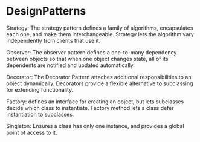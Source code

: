 ﻿# DesignPatterns
Strategy:
The strategy pattern defines a family of algorithms, encapsulates each one, and make them interchangeable. Strategy lets the algorithm vary independently from clients that use it.

Observer: 
The observer pattern defines a one-to-many dependency between objects so that when one object changes state, all of its dependents are notified and updated automatically.

Decorator:
The Decorator Pattern attaches additional responsibilities to an object dynamically. Decorators provide a flexible alternative to subclassing for extending functionality.

Factory:
defines an interface for creating an object, but lets subclasses decide which class to instantiate. Factory method lets a class defer instantiation to subclasses.

Singleton:
Ensures a class has only one instance, and provides a global point of access to it.
